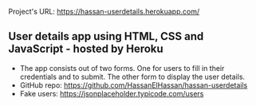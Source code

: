 Project's URL: https://hassan-userdetails.herokuapp.com/

## User details app using HTML, CSS and JavaScript - hosted by Heroku
-	The app consists out of two forms. One for users to fill in their credentials and to submit. The other form to display the user details.
-	GitHub repo: https://github.com/HassanElHassan/hassan-userdetails
-	Fake users: https://jsonplaceholder.typicode.com/users

